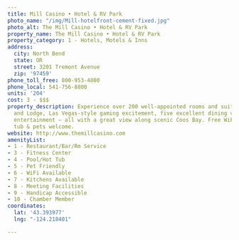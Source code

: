 ```yaml
---
title: Mill Casino • Hotel & RV Park
photo_name: "/img/Mill-hotelfront-cement-fixed.jpg"
photo_alt: The Mill Casino • Hotel & RV Park
property_name: The Mill Casino • Hotel & RV Park
property_category: 1 - Hotels, Motels & Inns
address:
  city: North Bend
  state: OR
  street: 3201 Tremont Avenue
  zip: '97459'
phone_toll_free: 800-953-4800
phone_local: 541-756-8800
units: '204'
cost: 3 - $$$
property_description: Experience over 200 well-appointed rooms and suites in our Tower
  and Lodge, Las Vegas-style gaming excitement, five excellent dining venues and live
  entertainment – all with a great view along scenic Coos Bay. Free WiFi, pool, hot
  tub & pets welcome.
website: http://www.themillcasino.com
amenityList:
- 1 - Restaurant/Bar/Rm Service
- 3 - Fitness Center
- 4 - Pool/Hot Tub
- 5 - Pet Friendly
- 6 - WiFi Available
- 7 - Kitchens Available
- 8 - Meeting Facilities
- 9 - Handicap Accessible
- 10 - Chamber Member
coordinates:
  lat: '43.393977'
  lng: "-124.218401"

---
```

